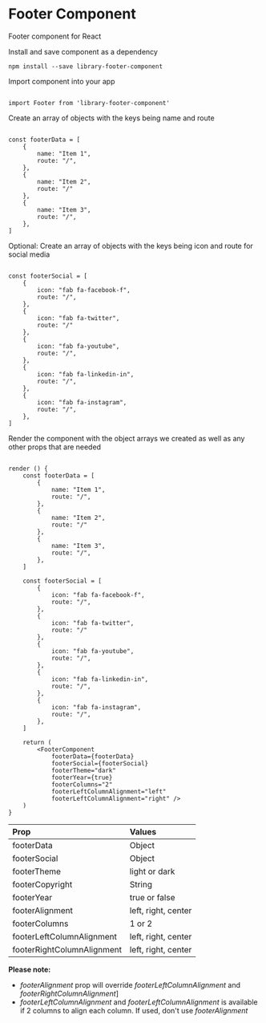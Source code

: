 
# Footer Component

Footer component for React

Install and save component as a dependency

```
npm install --save library-footer-component

```

Import component into your app

```

import Footer from 'library-footer-component'

```

Create an array of objects with the keys being name and route

```

const footerData = [
	{
		name: "Item 1",
		route: "/",
	},
	{
		name: "Item 2",
		route: "/"
	},
	{
		name: "Item 3",
		route: "/",
	},
]

```

Optional: Create an array of objects with the keys being icon and route for social media

```

const footerSocial = [
	{
		icon: "fab fa-facebook-f",
		route: "/",
	},
	{
		icon: "fab fa-twitter",
		route: "/"
	},
	{
		icon: "fab fa-youtube",
		route: "/",
	},
	{
		icon: "fab fa-linkedin-in",
		route: "/",
	},
	{
		icon: "fab fa-instagram",
		route: "/",
	},
]

```

Render the component with the object arrays we created as well as any other props that are needed

```

render () {
	const footerData = [
		{
			name: "Item 1",
			route: "/",
		},
		{
			name: "Item 2",
			route: "/"
		},
		{
			name: "Item 3",
			route: "/",
		},
	]

	const footerSocial = [
		{
			icon: "fab fa-facebook-f",
			route: "/",
		},
		{
			icon: "fab fa-twitter",
			route: "/"
		},
		{
			icon: "fab fa-youtube",
			route: "/",
		},
		{
			icon: "fab fa-linkedin-in",
			route: "/",
		},
		{
			icon: "fab fa-instagram",
			route: "/",
		},
	]

	return (
		<FooterComponent
			footerData={footerData}
			footerSocial={footerSocial}
			footerTheme="dark"
			footerYear={true}
			footerColumns="2"
			footerLeftColumnAlignment="left"
			footerLeftColumnAlignment="right" />
	)
}

```


| Prop                       | Values              |
| :------------------------- | :------------------ |
| footerData                 | Object              |
| footerSocial               | Object              |
| footerTheme                | light or dark       |
| footerCopyright            | String              |
| footerYear                 | true or false       |
| footerAlignment            | left, right, center |
| footerColumns              | 1 or 2              |
| footerLeftColumnAlignment  | left, right, center |
| footerRightColumnAlignment | left, right, center |

**Please note:**

* *footerAlignment* prop will override *footerLeftColumnAlignment* and *footerRightColumnAlignment*]
* *footerLeftColumnAlignment* and *footerLeftColumnAlignment* is available if 2 columns to align each column. If used, don't use *footerAlignment*